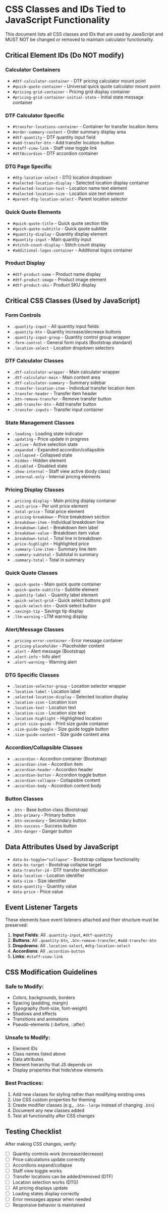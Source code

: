 # CSS Classes and IDs Tied to JavaScript Functionality

This document lists all CSS classes and IDs that are used by JavaScript and MUST NOT be changed or removed to maintain calculator functionality.

## Critical Element IDs (Do NOT modify)

### Calculator Containers
- `#dtf-calculator-container` - DTF pricing calculator mount point
- `#quick-quote-container` - Universal quick quote calculator mount point
- `#pricing-grid-container` - Pricing grid display container
- `#pricing-grid-container-initial-state` - Initial state message container

### DTF Calculator Specific
- `#transfer-locations-container` - Container for transfer location items
- `#order-summary-content` - Order summary display area
- `#dtf-quantity` - DTF quantity input field
- `#add-transfer-btn` - Add transfer location button
- `#staff-view-link` - Staff view toggle link
- `#dtfAccordion` - DTF accordion container

### DTG Page Specific
- `#dtg-location-select` - DTG location dropdown
- `#selected-location-display` - Selected location display container
- `#selected-location-text` - Location name text element
- `#selected-location-size` - Location size text element
- `#parent-dtg-location-select` - Parent location selector

### Quick Quote Elements
- `#quick-quote-title` - Quick quote section title
- `#quick-quote-subtitle` - Quick quote subtitle
- `#quantity-display` - Quantity display element
- `#quantity-input` - Main quantity input
- `#stitch-count-display` - Stitch count display
- `#additional-logos-container` - Additional logos container

### Product Display
- `#dtf-product-name` - Product name display
- `#dtf-product-image` - Product image element
- `#dtf-product-sku` - Product SKU display

## Critical CSS Classes (Used by JavaScript)

### Form Controls
- `.quantity-input` - All quantity input fields
- `.quantity-btn` - Quantity increase/decrease buttons
- `.quantity-input-group` - Quantity control group wrapper
- `.form-control` - General form inputs (Bootstrap standard)
- `.location-select` - Location dropdown selectors

### DTF Calculator Classes
- `.dtf-calculator-wrapper` - Main calculator wrapper
- `.dtf-calculator-main` - Main content area
- `.dtf-calculator-summary` - Summary sidebar
- `.transfer-location-item` - Individual transfer location item
- `.transfer-header` - Transfer item header
- `.btn-remove-transfer` - Remove transfer button
- `.add-transfer-btn` - Add transfer button
- `.transfer-inputs` - Transfer input container

### State Management Classes
- `.loading` - Loading state indicator
- `.updating` - Price update in progress
- `.active` - Active selection state
- `.expanded` - Expanded accordion/collapsible
- `.collapsed` - Collapsed state
- `.hidden` - Hidden element
- `.disabled` - Disabled state
- `.show-internal` - Staff view active (body class)
- `.internal-only` - Internal pricing elements

### Pricing Display Classes
- `.pricing-display` - Main pricing display container
- `.unit-price` - Per unit price element
- `.total-price` - Total price element
- `.pricing-breakdown` - Price breakdown section
- `.breakdown-item` - Individual breakdown line
- `.breakdown-label` - Breakdown item label
- `.breakdown-value` - Breakdown item value
- `.breakdown-total` - Total line in breakdown
- `.price-highlight` - Highlighted price
- `.summary-line-item` - Summary line item
- `.summary-subtotal` - Subtotal in summary
- `.summary-total` - Total in summary

### Quick Quote Classes
- `.quick-quote` - Main quick quote container
- `.quick-quote-subtitle` - Subtitle element
- `.quantity-label` - Quantity label element
- `.quick-select-grid` - Quick select buttons grid
- `.quick-select-btn` - Quick select button
- `.savings-tip` - Savings tip display
- `.ltm-warning` - LTM warning display

### Alert/Message Classes
- `.pricing-error-container` - Error message container
- `.pricing-placeholder` - Placeholder content
- `.alert` - Alert message (Bootstrap)
- `.alert-info` - Info alert
- `.alert-warning` - Warning alert

### DTG Specific Classes
- `.location-selector-group` - Location selector wrapper
- `.location-label` - Location label
- `.selected-location-display` - Selected location display
- `.location-icon` - Location icon
- `.location-text` - Location text
- `.location-size` - Location size text
- `.location-highlight` - Highlighted location
- `.print-size-guide` - Print size guide container
- `.size-guide-toggle` - Size guide toggle button
- `.size-guide-content` - Size guide content area

### Accordion/Collapsible Classes
- `.accordion` - Accordion container (Bootstrap)
- `.accordion-item` - Accordion item
- `.accordion-header` - Accordion header
- `.accordion-button` - Accordion toggle button
- `.accordion-collapse` - Collapsible content
- `.accordion-body` - Accordion content body

### Button Classes
- `.btn` - Base button class (Bootstrap)
- `.btn-primary` - Primary button
- `.btn-secondary` - Secondary button
- `.btn-success` - Success button
- `.btn-danger` - Danger button

## Data Attributes Used by JavaScript

- `data-bs-toggle="collapse"` - Bootstrap collapse functionality
- `data-bs-target` - Bootstrap collapse target
- `data-transfer-id` - DTF transfer identification
- `data-location` - Location identifier
- `data-size` - Size identifier
- `data-quantity` - Quantity value
- `data-price` - Price value

## Event Listener Targets

These elements have event listeners attached and their structure must be preserved:

1. **Input Fields**: All `.quantity-input`, `#dtf-quantity`
2. **Buttons**: All `.quantity-btn`, `.btn-remove-transfer`, `#add-transfer-btn`
3. **Dropdowns**: All `.location-select`, `#dtg-location-select`
4. **Accordions**: All `.accordion-button`
5. **Links**: `#staff-view-link`

## CSS Modification Guidelines

### Safe to Modify:
- Colors, backgrounds, borders
- Spacing (padding, margin)
- Typography (font-size, font-weight)
- Shadows and effects
- Transitions and animations
- Pseudo-elements (::before, ::after)

### Unsafe to Modify:
- Element IDs
- Class names listed above
- Data attributes
- Element hierarchy that JS depends on
- Display properties that hide/show elements

### Best Practices:
1. Add new classes for styling rather than modifying existing ones
2. Use CSS custom properties for theming
3. Create modifier classes (e.g., `.btn--large` instead of changing `.btn`)
4. Document any new classes added
5. Test all functionality after CSS changes

## Testing Checklist

After making CSS changes, verify:
- [ ] Quantity controls work (increase/decrease)
- [ ] Price calculations update correctly
- [ ] Accordions expand/collapse
- [ ] Staff view toggle works
- [ ] Transfer locations can be added/removed (DTF)
- [ ] Location selection works (DTG)
- [ ] All pricing displays update
- [ ] Loading states display correctly
- [ ] Error messages appear when needed
- [ ] Responsive behavior is maintained